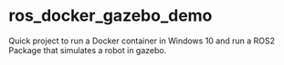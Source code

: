 # ros_docker_gazebo_demo
Quick project to run a Docker container in Windows 10 and run a ROS2 Package that simulates a robot in gazebo.
